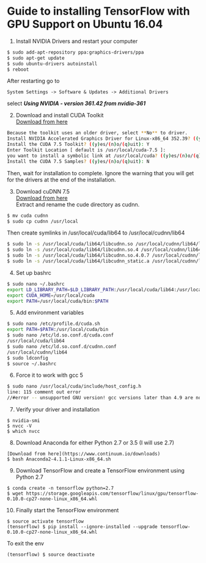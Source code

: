 # Guide to installing TensorFlow with GPU Support on Ubuntu 16.04

1. Install NVIDIA Drivers and restart your computer
```bash
$ sudo add-apt-repository ppa:graphics-drivers/ppa
$ sudo apt-get update
$ sudo ubuntu-drivers autoinstall
$ reboot
```
After restarting go to
```
System Settings -> Software & Updates -> Additional Drivers
```
select ***Using NVIDIA - version 361.42 from nvidia-361***

2. Download and install CUDA Toolkit<br>
[Download from here](https://developer.nvidia.com/cuda-toolkit) <br>
```bash
Because the toolkit uses an older driver, select **No** to driver.
Install NVIDIA Accelerated Graphics Driver for Linux-x86_64 352.39? ((y)es/(n)o/(q)uit): N
Install the CUDA 7.5 Toolkit? ((y)es/(n)o/(q)uit): Y
Enter Toolkit Location [ default is /usr/local/cuda-7.5 ]:
you want to install a symbolic link at /usr/local/cuda? ((y)es/(n)o/(q)uit): Y
Install the CUDA 7.5 Samples? ((y)es/(n)o/(q)uit): N
```
Then, wait for installation to complete. Ignore the warning that you will get for the drivers at the end of the installation.

3. Download cuDNN 7.5 <br>
[Download from here](https://developer.nvidia.com/rdp/cudnn-download) <br>
Extract and rename the cude directory as cudnn.
```bash
$ mv cuda cudnn
$ sudo cp cudnn /usr/local
```
Then create symlinks in /usr/local/cuda/lib64 to /usr/local/cudnn/lib64
```bash
$ sudo ln -s /usr/local/cuda/lib64/libcudnn.so /usr/local/cudnn/lib64/libcudnn.so
$ sudo ln -s /usr/local/cuda/lib64/libcudnn.so.4 /usr/local/cudnn/lib64/libcudnn.so.4
$ sudo ln -s /usr/local/cuda/lib64/libcudnn.so.4.0.7 /usr/local/cudnn/lib64/libcudnn.so.4.0.7
$ sudo ln -s /usr/local/cuda/lib64/libcudnn_static.a /usr/local/cudnn/lib64/libcudnn_static.a
```

4. Set up bashrc
```bash
$ sudo nano ~/.bashrc
export LD_LIBRARY_PATH=$LD_LIBRARY_PATH:/usr/local/cuda/lib64:/usr/local/cudnn/lib64
export CUDA_HOME=/usr/local/cuda
export PATH=/usr/local/cuda/bin:$PATH
```

5. Add environment variables
```bash
$ sudo nano /etc/profile.d/cuda.sh
export PATH=$PATH:/usr/local/cuda/bin
$ sudo nano /etc/ld.so.conf.d/cuda.conf
/usr/local/cuda/lib64
$ sudo nano /etc/ld.so.conf.d/cudnn.conf
/usr/local/cudnn/lib64
$ sudo ldconfig
$ source ~/.bashrc
```

6. Force it to work with gcc 5 <br>
```bash
$ sudo nano /usr/local/cuda/include/host_config.h
line: 115 comment out error
//#error -- unsupported GNU version! gcc versions later than 4.9 are not supported!
```

7. Verify your driver and installation
```
$ nvidia-smi
$ nvcc -V
$ which nvcc
```

8. Download Anaconda for either Python 2.7 or 3.5 (I will use 2.7)
```
[Download from here](https://www.continuum.io/downloads)
$ bash Anaconda2-4.1.1-Linux-x86_64.sh
```

9. Download TensorFlow and create a TensorFlow environment using Python 2.7
```
$ conda create -n tensorflow python=2.7
$ wget https://storage.googleapis.com/tensorflow/linux/gpu/tensorflow-0.10.0-cp27-none-linux_x86_64.whl
```

10. Finally start the TensorFlow environment
```
$ source activate tensorflow
(tensorflow) $ pip install --ignore-installed --upgrade tensorflow-0.10.0-cp27-none-linux_x86_64.whl
```
To exit the env
```
(tensorflow) $ source deactivate
```
